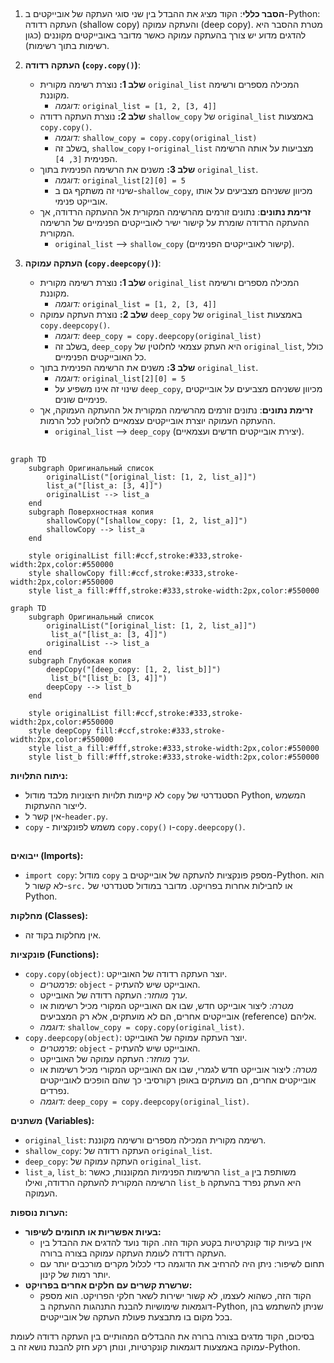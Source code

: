## <algorithm>

1. **הסבר כללי**: הקוד מציג את ההבדל בין שני סוגי העתקה של אובייקטים ב-Python: העתקה רדודה (shallow copy) והעתקה עמוקה (deep copy). מטרת ההסבר היא להדגים מדוע יש צורך בהעתקה עמוקה כאשר מדובר באובייקטים מקוננים (כגון רשימות בתוך רשימות).

2. **העתקה רדודה (`copy.copy()`)**:
   - **שלב 1:** נוצרת רשימה מקורית `original_list` המכילה מספרים ורשימה מקוננת.
      - *דוגמה:* `original_list = [1, 2, [3, 4]]`
   - **שלב 2:** נוצרת העתקה רדודה `shallow_copy` של `original_list` באמצעות `copy.copy()`.
      - *דוגמה:* `shallow_copy = copy.copy(original_list)`
      - בשלב זה, `shallow_copy` ו-`original_list` מצביעות על אותה הרשימה הפנימית `[3, 4]`.
   - **שלב 3:** משנים את הרשימה הפנימית בתוך `original_list`.
      - *דוגמה:* `original_list[2][0] = 5`
      - שינוי זה משתקף גם ב-`shallow_copy`, מכיוון ששניהם מצביעים על אותו אובייקט פנימי.
   - **זרימת נתונים**: נתונים זורמים מהרשימה המקורית אל ההעתקה הרדודה, אך ההעתקה הרדודה שומרת על קישור ישיר לאובייקטים הפנימיים של הרשימה המקורית.
      -  `original_list` --> `shallow_copy` (קישור לאובייקטים הפנימיים).

3. **העתקה עמוקה (`copy.deepcopy()`)**:
   - **שלב 1:** נוצרת רשימה מקורית `original_list` המכילה מספרים ורשימה מקוננת.
      - *דוגמה:* `original_list = [1, 2, [3, 4]]`
   - **שלב 2:** נוצרת העתקה עמוקה `deep_copy` של `original_list` באמצעות `copy.deepcopy()`.
      - *דוגמה:* `deep_copy = copy.deepcopy(original_list)`
      - בשלב זה, `deep_copy` היא העתק עצמאי לחלוטין של `original_list`, כולל כל האובייקטים הפנימיים.
   - **שלב 3:** משנים את הרשימה הפנימית בתוך `original_list`.
      - *דוגמה:* `original_list[2][0] = 5`
      - שינוי זה אינו משפיע על `deep_copy`, מכיוון ששניהם מצביעים על אובייקטים פנימיים שונים.
   - **זרימת נתונים**: נתונים זורמים מהרשימה המקורית אל ההעתקה העמוקה, אך ההעתקה העמוקה יוצרת אובייקטים עצמאיים לחלוטין לכל הרמות.
      -  `original_list` --> `deep_copy` (יצירת אובייקטים חדשים ועצמאיים).

## <mermaid>

```mermaid
graph TD
    subgraph Оригинальный список
        originalList("[original_list: [1, 2, list_a]]")
        list_a("[list_a: [3, 4]]")
        originalList --> list_a
    end
    subgraph Поверхностная копия
        shallowCopy("[shallow_copy: [1, 2, list_a]]")
        shallowCopy --> list_a
    end
    
    style originalList fill:#ccf,stroke:#333,stroke-width:2px,color:#550000
    style shallowCopy fill:#ccf,stroke:#333,stroke-width:2px,color:#550000
    style list_a fill:#fff,stroke:#333,stroke-width:2px,color:#550000
```

```mermaid
graph TD
    subgraph Оригинальный список
        originalList("[original_list: [1, 2, list_a]]")
         list_a("[list_a: [3, 4]]")
        originalList --> list_a
    end
    subgraph Глубокая копия
        deepCopy("[deep_copy: [1, 2, list_b]]")
         list_b("[list_b: [3, 4]]")
        deepCopy --> list_b
    end
    
    style originalList fill:#ccf,stroke:#333,stroke-width:2px,color:#550000
    style deepCopy fill:#ccf,stroke:#333,stroke-width:2px,color:#550000
    style list_a fill:#fff,stroke:#333,stroke-width:2px,color:#550000
    style list_b fill:#fff,stroke:#333,stroke-width:2px,color:#550000
```

**ניתוח התלויות:**
- לא קיימות תלויות חיצוניות מלבד מודול `copy` הסטנדרטי של Python, המשמש לייצור ההעתקות.
- אין קשר ל-`header.py`.
- `copy` - משמש לפונקציות `copy.copy()` ו-`copy.deepcopy()`.

## <explanation>

**ייבואים (Imports):**
- `import copy`: מודול `copy` מספק פונקציות להעתקה של אובייקטים ב-Python. הוא לא קשור ל-`src.` או לחבילות אחרות בפרויקט. מדובר במודול סטנדרטי של Python.

**מחלקות (Classes):**
- אין מחלקות בקוד זה.

**פונקציות (Functions):**
- `copy.copy(object)`: יוצר העתקה רדודה של האובייקט.
    - *פרמטרים:* `object` - האובייקט שיש להעתיק.
    - *ערך מוחזר:* העתקה רדודה של האובייקט.
    - *מטרה:* ליצור אובייקט חדש, שבו אם האובייקט המקורי מכיל רשימות או אובייקטים אחרים, הם לא מועתקים, אלא רק המצביעים (reference) אליהם.
    - *דוגמה:* `shallow_copy = copy.copy(original_list)`.
- `copy.deepcopy(object)`: יוצר העתקה עמוקה של האובייקט.
    - *פרמטרים:* `object` - האובייקט שיש להעתיק.
    - *ערך מוחזר:* העתקה עמוקה של האובייקט.
    - *מטרה:* ליצור אובייקט חדש לגמרי, שבו אם האובייקט המקורי מכיל רשימות או אובייקטים אחרים, הם מועתקים באופן רקורסיבי כך שהם הופכים לאובייקטים נפרדים.
    - *דוגמה:* `deep_copy = copy.deepcopy(original_list)`.

**משתנים (Variables):**
- `original_list`: רשימה מקורית המכילה מספרים ורשימה מקוננת.
- `shallow_copy`: העתקה רדודה של `original_list`.
- `deep_copy`: העתקה עמוקה של `original_list`.
- `list_a`, `list_b`: הרשימות הפנימיות המקוננות, כאשר `list_a` משותפת בין הרשימה המקורית להעתקה הרדודה, ואילו `list_b` היא העתק נפרד בהעתקה העמוקה.

**הערות נוספות:**
- **בעיות אפשריות או תחומים לשיפור:**
   - אין בעיות קוד קונקרטיות בקטע הקוד הזה. הקוד נועד להדגים את ההבדל בין העתקה רדודה לעומת העתקה עמוקה בצורה ברורה.
   - תחום לשיפור: ניתן היה להרחיב את הדוגמה כדי לכלול מקרים מורכבים יותר עם יותר רמות של קינון.
- **שרשרת קשרים עם חלקים אחרים בפרויקט:**
    - הקוד הזה, כשהוא לעצמו, לא קשור ישירות לשאר חלקי הפרויקט. הוא מספק דוגמאות שימושיות להבנת התנהגות ההעתקה ב-Python, שניתן להשתמש בהן בכל מקום בו מתבצעת פעולת העתקה של אובייקטים.

בסיכום, הקוד מדגים בצורה ברורה את ההבדלים המהותיים בין העתקה רדודה לעומת עמוקה באמצעות דוגמאות קונקרטיות, ונותן רקע חזק להבנת נושא זה ב-Python.